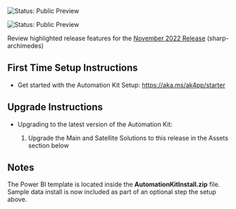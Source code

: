 ![Status: Public Preview](https://microsoft.github.io/powercat-automation-kit/images/illustrations/status-public-preview.svg)

![Status: Public Preview](https://microsoft.github.io/powercat-automation-kit/images/sharp-archimedes.png)

Review highlighted release features for the [November 2022 Release](https://microsoft.github.io/powercat-automation-kit/releases/november-2022/) (sharp-archimedes)

## First Time Setup Instructions

- Get started with the Automation Kit Setup: https://aka.ms/ak4pp/starter

## Upgrade Instructions

- Upgrading to the latest version of the Automation Kit:
  
  1. Upgrade the Main and Satellite Solutions to this release in the Assets section below

## Notes

The Power BI template is located inside the **AutomationKitInstall.zip** file. Sample data install is now included as part of an optional step the setup above. 